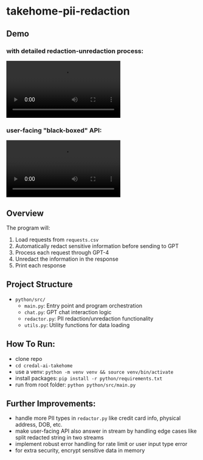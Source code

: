# takehome-pii-redaction

## Demo
### with detailed redaction-unredaction process:
<video src="https://github.com/user-attachments/assets/72e02ddd-c632-4173-980b-29d1446235ef"></video>

### user-facing "black-boxed" API:
<video src="https://github.com/user-attachments/assets/6c153787-1c3c-47a4-9470-465666aa59d1"></video>


## Overview
The program will:
1. Load requests from `requests.csv`
2. Automatically redact sensitive information before sending to GPT
3. Process each request through GPT-4
4. Unredact the information in the response
5. Print each response

## Project Structure

- `python/src/`
  - `main.py`: Entry point and program orchestration
  - `chat.py`: GPT chat interaction logic
  - `redactor.py`: PII redaction/unredaction functionality
  - `utils.py`: Utility functions for data loading

## How To Run:
- clone repo
- `cd credal-ai-takehome`
- use a venv: `python -m venv venv && source venv/bin/activate`
- install packages: `pip install -r python/requirements.txt`
- run from root folder: `python python/src/main.py`

## Further Improvements:
- handle more PII types in `redactor.py` like credit card info, physical address, DOB, etc.
- make user-facing API also answer in stream by handling edge cases like split redacted string in two streams
- implement robust error handling for rate limit or user input type error
- for extra security, encrypt sensitive data in memory
